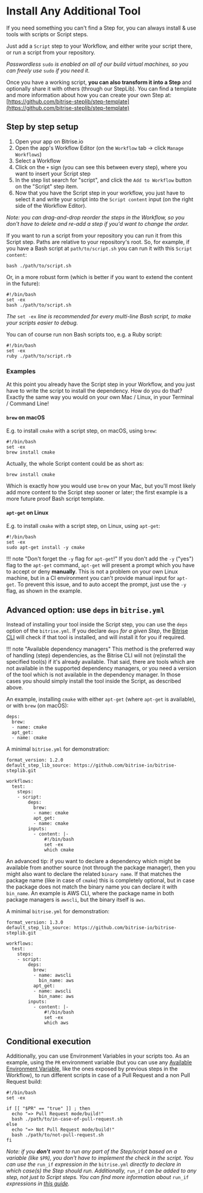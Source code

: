 # Install Any Additional Tool

If you need something you can't find a Step for, you can always install & use tools with scripts or Script steps.

Just add a `Script` step to your Workflow, and either write your script there, or run a script from your repository.

_Passwordless_ `sudo` _is enabled on all of our build virtual machines, so you can freely use_ `sudo` _if you need it._

Once you have a working script, **you can also transform it into a Step** and optionally share it with others \(through our StepLib\). You can find a template and more information about how you can create your own Step at: [https://github.com/bitrise-steplib/step-template](https://github.com/bitrise-steplib/step-template)

## Step by step setup

1. Open your app on Bitrise.io
2. Open the app's Workflow Editor \(on the `Workflow` tab -&gt; click `Manage Workflows`\)
3. Select a Workflow
4. Click on the `+` sign \(you can see this between every step\), where you want to insert your Script step
5. In the step list search for "script", and click the `Add to Workflow` button on the "Script" step item.
6. Now that you have the Script step in your workflow, you just have to select it and write your script into the `Script content` input \(on the right side of the Workflow Editor\).

_Note: you can drag-and-drop reorder the steps in the Workflow, so you don't have to delete and re-add a step if you'd want to change the order._

If you want to run a script from your repository you can run it from this Script step. Paths are relative to your repository's root. So, for example, if you have a Bash script at `path/to/script.sh` you can run it with this `Script content`:

```text
bash ./path/to/script.sh
```

Or, in a more robust form \(which is better if you want to extend the content in the future\):

```text
#!/bin/bash
set -ex
bash ./path/to/script.sh
```

_The_ `set -ex` _line is recommended for every multi-line Bash script, to make your scripts easier to debug._

You can of course run non Bash scripts too, e.g. a Ruby script:

```text
#!/bin/bash
set -ex
ruby ./path/to/script.rb
```

### Examples

At this point you already have the Script step in your Workflow, and you just have to write the script to install the dependency. How do you do that? Exactly the same way you would on your own Mac / Linux, in your Terminal / Command Line!

#### `brew` on macOS

E.g. to install `cmake` with a script step, on macOS, using `brew`:

```text
#!/bin/bash
set -ex
brew install cmake
```

Actually, the whole Script content could be as short as:

```text
brew install cmake
```

Which is exactly how you would use `brew` on your Mac, but you'll most likely add more content to the Script step sooner or later; the first example is a more future proof Bash script template.

#### `apt-get` on Linux

E.g. to install `cmake` with a script step, on Linux, using `apt-get`:

```text
#!/bin/bash
set -ex
sudo apt-get install -y cmake
```

!!! note "Don't forget the `-y` flag for `apt-get`!" If you don't add the `-y` \("yes"\) flag to the `apt-get` command, `apt-get` will present a prompt which you have to accept or deny **manually**. This is not a problem on your own Linux machine, but in a CI environment you can't provide manual input for `apt-get`. To prevent this issue, and to auto accept the prompt, just use the `-y` flag, as shown in the example.

## Advanced option: use `deps` in `bitrise.yml`

Instead of installing your tool inside the Script step, you can use the `deps` option of the `bitrise.yml`. If you declare `deps` _for a given Step_, the [Bitrise CLI](https://github.com/bitrise-io/bitrise) will check if that tool is installed, and will install it for you if required.

!!! note "Available dependency managers" This method is the preferred way of handling \(step\) dependencies, as the Bitrise CLI will not \(re\)install the specified tool\(s\) if it's already available. That said, there are tools which are not available in the supported dependency managers, or you need a version of the tool which is not available in the dependency manager. In those cases you should simply install the tool inside the Script, as described above.

An example, installing `cmake` with either `apt-get` \(where `apt-get` is available\), or with `brew` \(on macOS\):

```text
deps:
  brew:
  - name: cmake
  apt_get:
  - name: cmake
```

A minimal `bitrise.yml` for demonstration:

```text
format_version: 1.2.0
default_step_lib_source: https://github.com/bitrise-io/bitrise-steplib.git

workflows:
  test:
    steps:
    - script:
        deps:
          brew:
          - name: cmake
          apt_get:
          - name: cmake
        inputs:
          - content: |-
              #!/bin/bash
              set -ex
              which cmake
```

An advanced tip: if you want to declare a dependency which might be available from another source \(not through the package manager\), then you might also want to declare the related `binary name`. If that matches the package name \(like in case of `cmake`\) this is completely optional, but in case the package does not match the binary name you can declare it with `bin_name`. An example is AWS CLI, where the package name in both package managers is `awscli`, but the binary itself is `aws`.

A minimal `bitrise.yml` for demonstration:

```text
format_version: 1.3.0
default_step_lib_source: https://github.com/bitrise-io/bitrise-steplib.git

workflows:
  test:
    steps:
    - script:
        deps:
          brew:
          - name: awscli
            bin_name: aws
          apt_get:
          - name: awscli
            bin_name: aws
        inputs:
          - content: |-
              #!/bin/bash
              set -ex
              which aws
```

## Conditional execution

Additionally, you can use Environment Variables in your scripts too. As an example, using the `PR` environment variable \(but you can use any [Available Environment Variable](https://github.com/OrganizationDummy/devcenter/tree/acf5f40e38b6dcf6fe62e839a4c04acb31fdebd2/faq/available-environment-variables/README.md), like the ones exposed by previous steps in the Workflow\), to run different scripts in case of a Pull Request and a non Pull Request build:

```text
#!/bin/bash
set -ex

if [[ "$PR" == "true" ]] ; then
  echo "=> Pull Request mode/build!"
  bash ./path/to/in-case-of-pull-request.sh
else
  echo "=> Not Pull Request mode/build!"
  bash ./path/to/not-pull-request.sh
fi
```

_Note: if you **don't** want to run any part of the Step/script based on a variable \(like_ `$PR`_\), you don't have to implement the check in the script. You can use the_ `run_if` _expression in the_ `bitrise.yml` _directly to declare in which case\(s\) the Step should run. Additionally,_ `run_if` _can be added to any step, not just to Script steps. You can find more information about_ `run_if` _expressions in_ [_this guide_](https://github.com/OrganizationDummy/devcenter/tree/acf5f40e38b6dcf6fe62e839a4c04acb31fdebd2/tips-and-tricks/disable-a-step-by-condition/README.md#run-a-step-only-if-the-build-failed)_._

